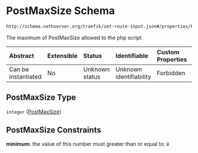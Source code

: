 # PostMaxSize Schema

```txt
http://schema.nethserver.org/traefik/set-route-input.json#/properties/PostMaxSize
```

The maximum of PostMaxSize allowed to the php script

| Abstract            | Extensible | Status         | Identifiable            | Custom Properties | Additional Properties | Access Restrictions | Defined In                                                                    |
| :------------------ | :--------- | :------------- | :---------------------- | :---------------- | :-------------------- | :------------------ | :---------------------------------------------------------------------------- |
| Can be instantiated | No         | Unknown status | Unknown identifiability | Forbidden         | Allowed               | none                | [set-route-input.json\*](traefik/set-route-input.json "open original schema") |

## PostMaxSize Type

`integer` ([PostMaxSize](set-route-input-properties-postmaxsize.md))

## PostMaxSize Constraints

**minimum**: the value of this number must greater than or equal to: `8`
